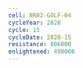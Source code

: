 ```yaml
---
cell: NR02-GOLF-04
cycleYear: 2020
cycle: 15
cycleDate: 2020-15
resistance: 806000
enlightened: 498000
---
```

